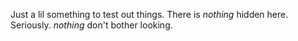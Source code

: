 Just a lil something to test out things. There is _nothing_ hidden here. Seriously. _nothing_ don't bother looking.
